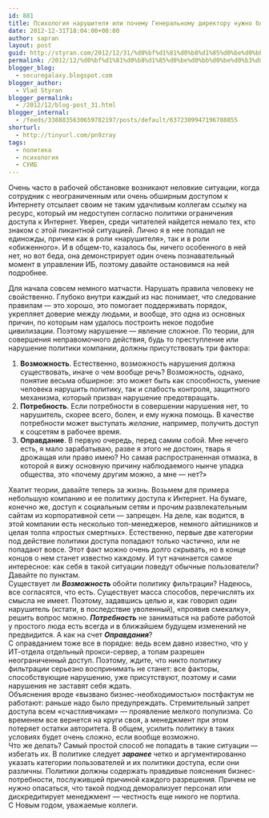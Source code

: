 ```yaml
---
id: 881
title: Психология нарушителя или почему Генеральному директору нужно блокировать Одноклассники
date: 2012-12-31T18:04:00+00:00
author: sapran
layout: post
guid: http://styran.com/2012/12/31/%d0%bf%d1%81%d0%b8%d1%85%d0%be%d0%bb%d0%be%d0%b3%d0%b8%d1%8f-%d0%bd%d0%b0%d1%80%d1%83%d1%88%d0%b8%d1%82%d0%b5%d0%bb%d1%8f-%d0%b8%d0%bb%d0%b8-%d0%bf%d0%be%d1%87%d0%b5%d0%bc%d1%83-%d0%b3%d0%b5%d0%bd/
permalink: /2012/12/%d0%bf%d1%81%d0%b8%d1%85%d0%be%d0%bb%d0%be%d0%b3%d0%b8%d1%8f-%d0%bd%d0%b0%d1%80%d1%83%d1%88%d0%b8%d1%82%d0%b5%d0%bb%d1%8f-%d0%b8%d0%bb%d0%b8-%d0%bf%d0%be%d1%87%d0%b5%d0%bc%d1%83-%d0%b3%d0%b5%d0%bd/
blogger_blog:
  - securegalaxy.blogspot.com
blogger_author:
  - Vlad Styran
blogger_permalink:
  - /2012/12/blog-post_31.html
blogger_internal:
  - /feeds/3388835630659782197/posts/default/6372309947196788855
shorturl:
  - http://tinyurl.com/pn9zray
tags:
  - политика
  - психология
  - СУИБ
---
```

Очень часто в рабочей обстановке возникают неловкие ситуации, когда сотрудник с неограниченным или очень обширным доступом к Интернету отсылает своим не таким удачливым коллегам ссылку на ресурс, который им недоступен согласно политики ограничения доступа к Интернет. Уверен, среди читателей найдется немало тех, кто знаком с этой пикантной ситуацией. Лично я в нее попадал не единожды, причем как в роли &#171;нарушителя&#187;, так и в роли &#171;обиженного&#187;. И в общем-то, казалось бы, ничего особенного в ней нет, но вот беда, она демонстрирует один очень познавательный момент в управлении ИБ, поэтому давайте остановимся на ней подробнее.

Для начала совсем немного матчасти. Нарушать правила человеку не свойственно. Глубоко внутри каждый из нас понимает, что следование правилам &#8212; это хорошо, это помогает поддерживать порядок, укрепляет доверие между людьми, и вообще, это одна из основных причин, по которым нам удалось построить некое подобие цивилизации. Поэтому нарушение &#8212; явление сложное. По теории, для совершения неправомочного действия, будь то преступление или нарушение политики компании, должны присутствовать три фактора: 

  1. **Возможность**. Естественно, возможность нарушения должна существовать, иначе о чем вообще речь? Возможность, однако, понятие весьма обширное: это может быть как способность, умение человека нарушить политику, так и слабость контроля, защитного механизма, который призван нарушение&nbsp;предотвращать.
  2. **Потребность**. Если потребности в совершении нарушения нет, то нарушитель, скорее всего, болен, и ему нужна помощь. В качестве потребности может выступать _желание_, например, получить доступ к соцсетям в рабочее время.
  3. **Оправдание**. В первую очередь, перед самим собой. Мне нечего есть, я мало зарабатываю, разве я этого не достоин, тварь я дрожащая или право имею? Но самая распространенная отмазка, в которой я вижу основную причину наблюдаемого нынче упадка общества, это &#171;почему другим можно, а мне &#8212; нет?&#187;

<div>
  Хватит теории, давайте теперь за жизнь. Возьмем для примера небольшую компанию и ее политику доступа к Интернет. На бумаге, конечно же, доступ к социальным сетям и прочим развлекательным сайтам из корпоративной сети &#8212; запрещен. На деле, как водится, в этой компании есть несколько топ-менеджеров, немного айтишников и целая толпа &#171;простых смертных&#187;. Естественно, первые две категории под действие политики доступа попадают только частично, или не попадают вовсе. Этот факт можно очень долго скрывать, но в конце концов о нем станет известно каждому. И тут начинается самое интересное: как себя в такой ситуации поведут обычные пользователи? Давайте по пунктам.
</div>

<div>
</div>

<div>
  Существует ли <i><b>Возможность </b></i>обойти политику фильтрации? Надеюсь, все согласятся, что есть. Существует масса способов, перечислять их смысла не имеет. Поэтому, задавшись целью и, как говорил один нарушитель (кстати, в последствие уволенный), &#171;проявив смекалку&#187;, решить вопрос можно. <i><b>Потребность</b></i> не заниматься на работе работой у простого люда есть всегда и в ближайшем будущем изменений не предвидится. А как на счет <i><b>Оправдания</b></i>?
</div>

<div>
</div>

<div>
  С оправданием тоже все в порядке: ведь всем давно известно, что у ИТ-отдела отдельный прокси-сервер, а топам разрешен неограниченный доступ. Поэтому, ждите, что никто политику фильтрации серьезно воспринимать не станет: все факторы, способствующие нарушению, уже присутствуют, поэтому и сами нарушения не заставят себя ждать.
</div>

<div>
</div>

<div>
  Объяснения вроде &#171;вызвано бизнес-необходимостью&#187; постфактум не работают: раньше надо было предупреждать. Стремительный запрет доступа всем &#171;счастливчикам&#187; &#8212; проявление мелкого популизма. Со временем все вернется на круги своя, а менеджмент при этом потеряет остатки авторитета. В общем, усилить политику в таких условиях будет очень сложно, если вообще возможно.
</div>

<div>
</div>

<div>
  Что же делать? Самый простой способ не попадать в такие ситуации &#8212; избегать их. В политике следует <b><i>заранее </i></b>четко и аргументированно указать категории пользователей и их политики доступа, если они различны. Политики должны содержать правдивые пояснения бизнес-потребности, послужившей причиной каждого разрешения. Причем не нужно опасаться, что такой подход деморализует персонал или дискредитирует менеджмент &#8212; честность еще никого не портила.
</div>

<div>
</div>

<div>
  С Новым годом, уважаемые коллеги.
</div>

<div class="addtoany_share_save_container addtoany_content_bottom">
  <div class="a2a_kit a2a_kit_size_32 addtoany_list a2a_target" id="wpa2a_257">
    <a class="a2a_button_facebook" href="http://www.addtoany.com/add_to/facebook?linkurl=https%3A%2F%2Fblog.styran.com%2F2012%2F12%2F%25d0%25bf%25d1%2581%25d0%25b8%25d1%2585%25d0%25be%25d0%25bb%25d0%25be%25d0%25b3%25d0%25b8%25d1%258f-%25d0%25bd%25d0%25b0%25d1%2580%25d1%2583%25d1%2588%25d0%25b8%25d1%2582%25d0%25b5%25d0%25bb%25d1%258f-%25d0%25b8%25d0%25bb%25d0%25b8-%25d0%25bf%25d0%25be%25d1%2587%25d0%25b5%25d0%25bc%25d1%2583-%25d0%25b3%25d0%25b5%25d0%25bd%2F&linkname=%D0%9F%D1%81%D0%B8%D1%85%D0%BE%D0%BB%D0%BE%D0%B3%D0%B8%D1%8F%20%D0%BD%D0%B0%D1%80%D1%83%D1%88%D0%B8%D1%82%D0%B5%D0%BB%D1%8F%20%D0%B8%D0%BB%D0%B8%20%D0%BF%D0%BE%D1%87%D0%B5%D0%BC%D1%83%20%D0%93%D0%B5%D0%BD%D0%B5%D1%80%D0%B0%D0%BB%D1%8C%D0%BD%D0%BE%D0%BC%D1%83%20%D0%B4%D0%B8%D1%80%D0%B5%D0%BA%D1%82%D0%BE%D1%80%D1%83%20%D0%BD%D1%83%D0%B6%D0%BD%D0%BE%20%D0%B1%D0%BB%D0%BE%D0%BA%D0%B8%D1%80%D0%BE%D0%B2%D0%B0%D1%82%D1%8C%20%D0%9E%D0%B4%D0%BD%D0%BE%D0%BA%D0%BB%D0%B0%D1%81%D1%81%D0%BD%D0%B8%D0%BA%D0%B8" title="Facebook" rel="nofollow" target="_blank"></a><a class="a2a_button_twitter" href="http://www.addtoany.com/add_to/twitter?linkurl=https%3A%2F%2Fblog.styran.com%2F2012%2F12%2F%25d0%25bf%25d1%2581%25d0%25b8%25d1%2585%25d0%25be%25d0%25bb%25d0%25be%25d0%25b3%25d0%25b8%25d1%258f-%25d0%25bd%25d0%25b0%25d1%2580%25d1%2583%25d1%2588%25d0%25b8%25d1%2582%25d0%25b5%25d0%25bb%25d1%258f-%25d0%25b8%25d0%25bb%25d0%25b8-%25d0%25bf%25d0%25be%25d1%2587%25d0%25b5%25d0%25bc%25d1%2583-%25d0%25b3%25d0%25b5%25d0%25bd%2F&linkname=%D0%9F%D1%81%D0%B8%D1%85%D0%BE%D0%BB%D0%BE%D0%B3%D0%B8%D1%8F%20%D0%BD%D0%B0%D1%80%D1%83%D1%88%D0%B8%D1%82%D0%B5%D0%BB%D1%8F%20%D0%B8%D0%BB%D0%B8%20%D0%BF%D0%BE%D1%87%D0%B5%D0%BC%D1%83%20%D0%93%D0%B5%D0%BD%D0%B5%D1%80%D0%B0%D0%BB%D1%8C%D0%BD%D0%BE%D0%BC%D1%83%20%D0%B4%D0%B8%D1%80%D0%B5%D0%BA%D1%82%D0%BE%D1%80%D1%83%20%D0%BD%D1%83%D0%B6%D0%BD%D0%BE%20%D0%B1%D0%BB%D0%BE%D0%BA%D0%B8%D1%80%D0%BE%D0%B2%D0%B0%D1%82%D1%8C%20%D0%9E%D0%B4%D0%BD%D0%BE%D0%BA%D0%BB%D0%B0%D1%81%D1%81%D0%BD%D0%B8%D0%BA%D0%B8" title="Twitter" rel="nofollow" target="_blank"></a><a class="a2a_button_google_plus" href="http://www.addtoany.com/add_to/google_plus?linkurl=https%3A%2F%2Fblog.styran.com%2F2012%2F12%2F%25d0%25bf%25d1%2581%25d0%25b8%25d1%2585%25d0%25be%25d0%25bb%25d0%25be%25d0%25b3%25d0%25b8%25d1%258f-%25d0%25bd%25d0%25b0%25d1%2580%25d1%2583%25d1%2588%25d0%25b8%25d1%2582%25d0%25b5%25d0%25bb%25d1%258f-%25d0%25b8%25d0%25bb%25d0%25b8-%25d0%25bf%25d0%25be%25d1%2587%25d0%25b5%25d0%25bc%25d1%2583-%25d0%25b3%25d0%25b5%25d0%25bd%2F&linkname=%D0%9F%D1%81%D0%B8%D1%85%D0%BE%D0%BB%D0%BE%D0%B3%D0%B8%D1%8F%20%D0%BD%D0%B0%D1%80%D1%83%D1%88%D0%B8%D1%82%D0%B5%D0%BB%D1%8F%20%D0%B8%D0%BB%D0%B8%20%D0%BF%D0%BE%D1%87%D0%B5%D0%BC%D1%83%20%D0%93%D0%B5%D0%BD%D0%B5%D1%80%D0%B0%D0%BB%D1%8C%D0%BD%D0%BE%D0%BC%D1%83%20%D0%B4%D0%B8%D1%80%D0%B5%D0%BA%D1%82%D0%BE%D1%80%D1%83%20%D0%BD%D1%83%D0%B6%D0%BD%D0%BE%20%D0%B1%D0%BB%D0%BE%D0%BA%D0%B8%D1%80%D0%BE%D0%B2%D0%B0%D1%82%D1%8C%20%D0%9E%D0%B4%D0%BD%D0%BE%D0%BA%D0%BB%D0%B0%D1%81%D1%81%D0%BD%D0%B8%D0%BA%D0%B8" title="Google+" rel="nofollow" target="_blank"></a><a class="a2a_button_linkedin" href="http://www.addtoany.com/add_to/linkedin?linkurl=https%3A%2F%2Fblog.styran.com%2F2012%2F12%2F%25d0%25bf%25d1%2581%25d0%25b8%25d1%2585%25d0%25be%25d0%25bb%25d0%25be%25d0%25b3%25d0%25b8%25d1%258f-%25d0%25bd%25d0%25b0%25d1%2580%25d1%2583%25d1%2588%25d0%25b8%25d1%2582%25d0%25b5%25d0%25bb%25d1%258f-%25d0%25b8%25d0%25bb%25d0%25b8-%25d0%25bf%25d0%25be%25d1%2587%25d0%25b5%25d0%25bc%25d1%2583-%25d0%25b3%25d0%25b5%25d0%25bd%2F&linkname=%D0%9F%D1%81%D0%B8%D1%85%D0%BE%D0%BB%D0%BE%D0%B3%D0%B8%D1%8F%20%D0%BD%D0%B0%D1%80%D1%83%D1%88%D0%B8%D1%82%D0%B5%D0%BB%D1%8F%20%D0%B8%D0%BB%D0%B8%20%D0%BF%D0%BE%D1%87%D0%B5%D0%BC%D1%83%20%D0%93%D0%B5%D0%BD%D0%B5%D1%80%D0%B0%D0%BB%D1%8C%D0%BD%D0%BE%D0%BC%D1%83%20%D0%B4%D0%B8%D1%80%D0%B5%D0%BA%D1%82%D0%BE%D1%80%D1%83%20%D0%BD%D1%83%D0%B6%D0%BD%D0%BE%20%D0%B1%D0%BB%D0%BE%D0%BA%D0%B8%D1%80%D0%BE%D0%B2%D0%B0%D1%82%D1%8C%20%D0%9E%D0%B4%D0%BD%D0%BE%D0%BA%D0%BB%D0%B0%D1%81%D1%81%D0%BD%D0%B8%D0%BA%D0%B8" title="LinkedIn" rel="nofollow" target="_blank"></a><a class="a2a_dd addtoany_share_save" href="https://www.addtoany.com/share"></a>
  </div>
</div>